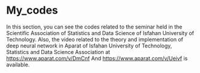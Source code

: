 # My_codes
In this section, you can see the codes related to the seminar held in the Scientific Association of Statistics and Data Science of Isfahan University of Technology. Also, the video related to the theory and implementation of deep neural network in Aparat of Isfahan University of Technology, Statistics and Data Science Association at https://www.aparat.com/v/DmCnf And https://www.aparat.com/v/Ueivf is available.
 
